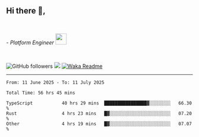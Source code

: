 <h2>Hi there  👋,</h2> </br>

<p><em>- Platform Engineer <img src="https://media.giphy.com/media/WUlplcMpOCEmTGBtBW/giphy.gif" width="30"> 
</em></p></br>


<!--[![Linkedin: prandogabriel](https://img.shields.io/badge/-prandogabriel-blue?style=flat-square&logo=Linkedin&logoColor=white&link=https://www.linkedin.com/in/prandogabriel/)](https://www.linkedin.com/in/prandogabriel)-->
![GitHub followers](https://img.shields.io/github/followers/prandogabriel?label=Follow&style=social)
![](https://komarev.com/ghpvc/?username=prandogabriel)
[![Waka Readme](https://github.com/prandogabriel/prandogabriel/actions/workflows/update-stats.yml.yml/badge.svg)](https://github.com/prandogabriel/prandogabriel/actions/workflows/update-stats.yml.yml)

---

<!--START_SECTION:waka-->

```golang
From: 11 June 2025 - To: 11 July 2025

Total Time: 56 hrs 45 mins

TypeScript           40 hrs 29 mins  ████████████████▓░░░░░░░░   66.30 %
Rust                 4 hrs 23 mins   █▓░░░░░░░░░░░░░░░░░░░░░░░   07.20 %
Other                4 hrs 19 mins   █▓░░░░░░░░░░░░░░░░░░░░░░░   07.07 %
```

<!--END_SECTION:waka-->
